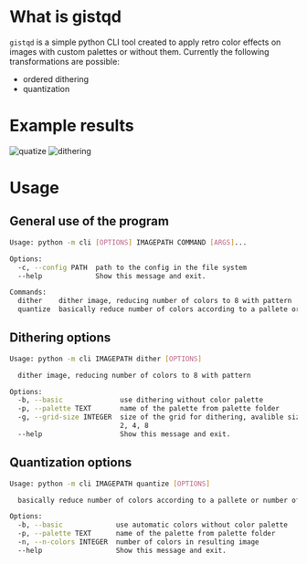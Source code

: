 # What is gistqd

`gistqd` is a simple python CLI tool created to apply retro color effects on images with custom palettes or without them. Currently the following transformations are possible:

- ordered dithering
- quantization

# Example results

![quatize](images/kyiv_poster.jpg)
![dithering](images/dragon_poster.jpg)

# Usage

## General use of the program

```sh
Usage: python -m cli [OPTIONS] IMAGEPATH COMMAND [ARGS]...

Options:
  -c, --config PATH  path to the config in the file system
  --help             Show this message and exit.

Commands:
  dither    dither image, reducing number of colors to 8 with pattern
  quantize  basically reduce number of colors according to a pallete or...
```

## Dithering options

```sh
Usage: python -m cli IMAGEPATH dither [OPTIONS]

  dither image, reducing number of colors to 8 with pattern

Options:
  -b, --basic              use dithering without color palette
  -p, --palette TEXT       name of the palette from palette folder
  -g, --grid-size INTEGER  size of the grid for dithering, avalible sizes are:
                           2, 4, 8
  --help                   Show this message and exit.
```

## Quantization options

```sh
Usage: python -m cli IMAGEPATH quantize [OPTIONS]

  basically reduce number of colors according to a pallete or number of colors

Options:
  -b, --basic             use automatic colors without color palette
  -p, --palette TEXT      name of the palette from palette folder
  -n, --n-colors INTEGER  number of colors in resulting image
  --help                  Show this message and exit.
```
